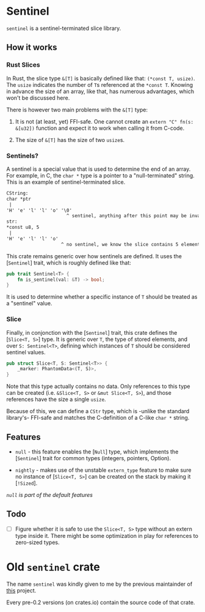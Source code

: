 # Sentinel

`sentinel` is a sentinel-terminated slice library.

## How it works

### Rust Slices

In Rust, the slice type `&[T]` is basically defined like that: `(*const T, usize)`. The `usize` indicates the number of `T`s referenced at the `*const T`. Knowing in advance the size of an array, like that, has numerous advantages, which won't be discussed here.

There is however two main problems with the `&[T]` type:

1. It is not (at least, yet) FFI-safe. One cannot create an `extern "C" fn(s: &[u32])` function and expect it to work when calling it from C-code.

2. The size of `&[T]` has the size of two `usize`s.

### Sentinels?

A sentinel is a special value that is used to determine the end of an array. For example, in C, the `char *` type is a pointer to a "null-terminated" string. This is an example of sentinel-terminated slice.

```txt
CString:
char *ptr
 |
'H' 'e' 'l' 'l' 'o' '\0'
                      ^ sentinel, anything after this point may be invalid.
str:
*const u8, 5
 |
'H' 'e' 'l' 'l' 'o'
                    ^ no sentinel, we know the slice contains 5 elements.
```

This crate remains generic over how sentinels are defined. It uses the [`Sentinel`] trait, which is roughly defined like that:

```Rust
pub trait Sentinel<T> {
    fn is_sentinel(val: &T) -> bool;
}
```

It is used to determine whether a specific instance of `T` should be treated as a "sentinel" value.

### Slice

Finally, in conjonction with the [`Sentinel`] trait, this crate defines the [`Slice<T, S>`] type. It is generic over `T`, the type of stored elements, and over `S: Sentinel<T>`, defining which instances of `T` should be considered sentinel values.

```Rust
pub struct Slice<T, S: Sentinel<T>> {
    _marker: PhantomData<(T, S)>,
}
```

Note that this type actually contains no data. Only references to this type can be created (i.e. `&Slice<T, S>` or `&mut Slice<T, S>`), and those references have the size a single `usize`.

Because of this, we can define a `CStr` type, which is -unlike the standard library's- FFI-safe and matches the C-definition of a C-like `char *` string.

## Features

 - `null` - this feature enables the [`Null`] type, which implements the [`Sentinel`] trait for common types (integers, pointers, Option<T>).

 - `nightly` - makes use of the unstable `extern_type` feature to make sure no instance of [`Slice<T, S>`] can be created on the stack by making it [`!Sized`].

*`null` is part of the default features*

## Todo

- [ ] Figure whether it is safe to use the `Slice<T, S>` type without an extern type inside it. There might be some optimization in play for references to zero-sized types.

# Old `sentinel` crate

The name `sentinel` was kindly given to me by the previous maintainder of [this](https://github.com/maidsafe-archive/sentinel) project.

Every pre-0.2 versions (on crates.io) contain the source code of that crate.